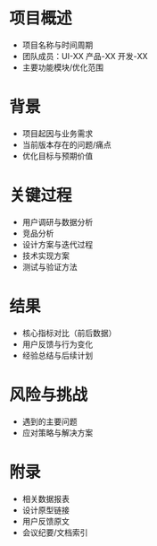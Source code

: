 # 项目概述
- 项目名称与时间周期
- 团队成员：UI-XX  产品-XX 开发-XX
- 主要功能模块/优化范围

# 背景
- 项目起因与业务需求
- 当前版本存在的问题/痛点
- 优化目标与预期价值

# 关键过程
- 用户调研与数据分析
- 竞品分析
- 设计方案与迭代过程
- 技术实现方案
- 测试与验证方法

# 结果
- 核心指标对比（前后数据）
- 用户反馈与行为变化
- 经验总结与后续计划

# 风险与挑战
- 遇到的主要问题
- 应对策略与解决方案

# 附录
- 相关数据报表
- 设计原型链接
- 用户反馈原文
- 会议纪要/文档索引
